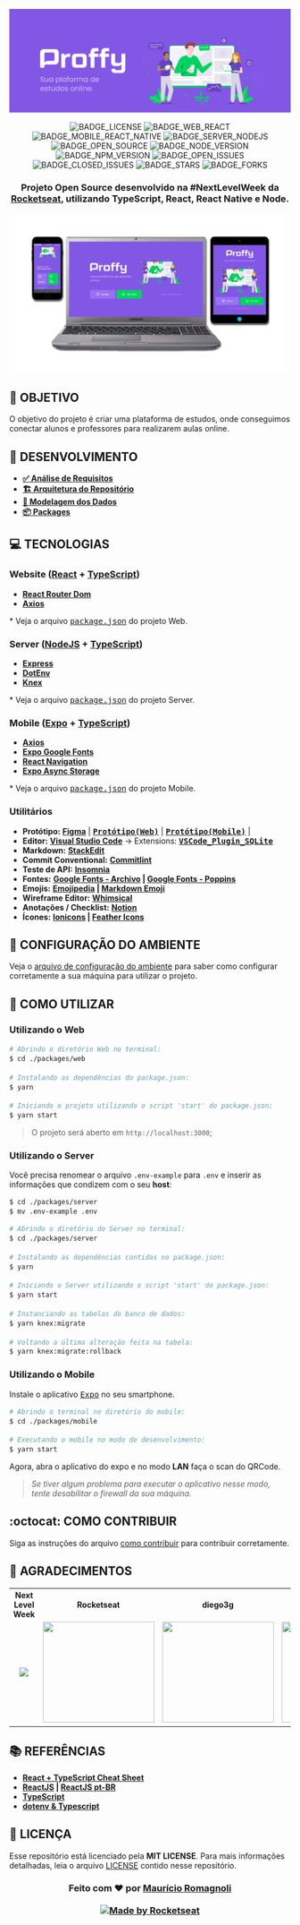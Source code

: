 <div align=center>

![BANNER](./layouts/banner/export/banner.png)

![BADGE_LICENSE] ![BADGE_WEB_REACT] ![BADGE_MOBILE_REACT_NATIVE] ![BADGE_SERVER_NODEJS] ![BADGE_OPEN_SOURCE] ![BADGE_NODE_VERSION] ![BADGE_NPM_VERSION] ![BADGE_OPEN_ISSUES] ![BADGE_CLOSED_ISSUES] ![BADGE_STARS] ![BADGE_FORKS]

<h3>

Projeto Open Source desenvolvido na #NextLevelWeek da [Rocketseat], utilizando **TypeScript**, **React**, **React Native** e **Node**. 

<!-- ### 🌐 <kbd>http://website.com</kbd> <br> 📥 <kbd>http://download.com</kbd>  -->

</h3>

![PRINTS](./layouts/banner/export/print.png)

</div>

## **:rocket: OBJETIVO**

O objetivo do projeto é criar uma plataforma de estudos, onde conseguimos conectar alunos e professores para realizarem aulas online.

<!-- ...CASOS DE USO -->


<!-- ## **:movie_camera: PREVIEW**

<div align=center>

![.GIF]()

</div>

 -->

## **:memo: DESENVOLVIMENTO**

  - **[✅ Análise de Requisitos](./docs/notes/requisitos.md)**
  - **[🏗️ Arquitetura do Repositório](./docs/notes/arquitetura-repo.md)**
  - **[💾 Modelagem dos Dados](./docs/notes/database-model.md)**
  - **[📦 Packages](./docs/notes/packages.md)**



## **:computer: TECNOLOGIAS**

### **Website ([React] + [TypeScript])**

- **[React Router Dom](https://github.com/ReactTraining/react-router/tree/master/packages/react-router-dom)**
- **[Axios]**

\* Veja o arquivo <kbd>[package.json](./packages/web/package.json)</kbd> do projeto Web.

### **Server ([NodeJS] + [TypeScript])**

- **[Express]**
- **[DotEnv]**
- **[Knex]**

\* Veja o arquivo <kbd>[package.json](./packages/server/package.json)</kbd> do projeto Server.

### **Mobile ([Expo] + [TypeScript])**

- **[Axios]**
- **[Expo Google Fonts](https://github.com/expo/google-fonts)**
- **[React Navigation](https://reactnavigation.org/)**
- **[Expo Async Storage](https://docs.expo.io/versions/latest/sdk/async-storage/)**

\* Veja o arquivo <kbd>[package.json](./packages/mobile/package.json)</kbd> do projeto Mobile.

### **Utilitários**

- **Protótipo:** **[Figma](https://www.figma.com/)** | **<kbd>[Protótipo(Web)](https://www.figma.com/file/GHGS126t7WYjnPZdRKChJF/?viewer=1&node-id=)</kbd>** | **<kbd>[Protótipo(Mobile)](https://www.figma.com/file/e33KvgUpFdunXxJjHnK7CG/?viewer=1&node-id=)</kbd>** |
- **Editor:** **[Visual Studio Code](https://code.visualstudio.com/)** &rarr; Extensions: **<kbd>[VSCode_Plugin_SQLite]</kbd>**
- **Markdown:** **[StackEdit](https://stackedit.io/)**
- **Commit Conventional:** **[Commitlint]**
- **Teste de API:** **[Insomnia](https://insomnia.rest/)**
- **Fontes:** **[Google Fonts - Archivo](https://fonts.google.com/specimen/Archivo?query=archivo) | [Google Fonts - Poppins](https://fonts.google.com/specimen/Poppins?query=Poppins)**
- **Emojis:** **[Emojipedia](https://emojipedia.org/) | [Markdown Emoji](https://gist.github.com/rxaviers/7360908)**
- **Wireframe Editor:** **[Whimsical](https://whimsical.com/)**
- **Anotações / Checklist:** **[Notion](https://www.notion.so/)**
- **Ícones:** **[Ionicons](https://ionicons.com/) | [Feather Icons](https://feathericons.com/)**



## **:wrench: CONFIGURAÇÃO DO AMBIENTE**

Veja o [arquivo de configuração do ambiente](./docs/notes/config-ambiente.md) para saber como configurar corretamente a sua máquina para utilizar o projeto.



## **:wine_glass: COMO UTILIZAR**

### **Utilizando o Web**

```sh
# Abrindo o diretório Web no terminal:
$ cd ./packages/web

# Instalando as dependências do package.json:
$ yarn

# Iniciando o projeto utilizando o script 'start' do package.json:
$ yarn start
``` 

> O projeto será aberto em `http://localhost:3000`;

### **Utilizando o Server**

Você precisa renomear o arquivo `.env-example` para `.env` e inserir as informações que condizem com o seu **host**:

```sh
$ cd ./packages/server
$ mv .env-example .env
```

```sh
# Abrindo o diretório do Server no terminal:
$ cd ./packages/server

# Instalando as dependências contidas no package.json:
$ yarn

# Iniciando o Server utilizando o script 'start' do package.json:
$ yarn start

# Instanciando as tabelas do banco de dados:
$ yarn knex:migrate

# Voltando a última alteração feita na tabela:
$ yarn knex:migrate:rollback
```

### **Utilizando o Mobile**

Instale o aplicativo <kbd>[Expo](https://play.google.com/store/apps/details?id=host.exp.exponent&hl=en)</kbd> no seu smartphone.

```sh
# Abrindo o terminal no diretório do mobile:
$ cd ./packages/mobile

# Executando o mobile no modo de desenvolvimento:
$ yarn start
```

Agora, abra o aplicativo do expo e no modo **LAN** faça o scan do QRCode.

> *Se tiver algum problema para executar o aplicativo nesse modo, tente desabilitar o firewall da sua máquina.*



## **:octocat: COMO CONTRIBUIR**
  
Siga as instruções do arquivo [como contribuir](./docs/notes/como-contribuir.md) para contribuir corretamente.



## **:star2: AGRADECIMENTOS**

<div align=center>

<table style="width:100%">
  <tr align=center>
    <th><strong>Next Level Week</strong></th>
    <th><strong>Rocketseat</strong></th>
    <th><strong>diego3g</strong></th>
    <th><strong>maykbrito</strong></th>
  </tr>
  <tr align=center>
    <td>
      <a href="https://nextlevelweek.com/">
        <img width="200" src="https://user-images.githubusercontent.com/38081852/89586607-714d6880-d816-11ea-9d9a-607db54674ab.png">
      </a>
    </td>
    <td>
      <a href="https://rocketseat.com.br/">
        <img width="200" height="180" src="https://user-images.githubusercontent.com/38081852/83981650-1e2e6680-a8f6-11ea-9f42-6df8fe809e4b.png">
      </a>
    </td>
    <td>
      <a href="https://github.com/diego3g">
        <img width="200" height="180" src="https://user-images.githubusercontent.com/38081852/83981712-b7f61380-a8f6-11ea-9099-bd3677e97e39.jpg">
      </a>
    </td>
    <td>
      <a href="https://github.com/maykbrito">
        <img width="200" height="180" src="https://user-images.githubusercontent.com/38081852/83981753-1de29b00-a8f7-11ea-93cf-23d2ff65fa5c.png">
      </a>
    </td>
  </tr>
</table>

</div>



## **:books: REFERÊNCIAS**

- **[React + TypeScript Cheat Sheet](https://github.com/typescript-cheatsheets/react-typescript-cheatsheet)**
- **[ReactJS](https://reactjs.org/docs/getting-started.html) | [ReactJS pt-BR](https://pt-br.reactjs.org/docs/getting-started.html)**
- **[TypeScript](https://www.typescriptlang.org/docs/home.html)**
- **[dotenv & Typescript](https://blog.morizyun.com/javascript/library-typescript-dotenv-environment-variable.html)**



## **:page_with_curl: LICENÇA**

Esse repositório está licenciado pela **MIT LICENSE**. Para mais informações detalhadas, leia o arquivo [LICENSE](./LICENSE) contido nesse repositório. 



<h3 align="center">
Feito com ❤️ por <a href="https://www.linkedin.com/in/mauricioromagnoli/">Maurício Romagnoli</a>
<br><br>
<a href="https://www.alura.com.br/">
  <img alt="Made by Rocketseat" src="https://img.shields.io/badge/made%20by-Rocketseat-%237519C1">
</a>
</h3>

<!-- Links -->

[Rocketseat]: https://rocketseat.com.br/
[React]: https://reactjs.org/
[TypeScript]: https://www.typescriptlang.org/
[NodeJS]: https://nodejs.org/en/
[Yarn]: https://yarnpkg.com/
[ReactNative]: https://reactnative.dev/
[Expo]: https://expo.io/
[Express]: https://expressjs.com/
[DotEnv]: https://github.com/motdotla/dotenv
[Knex]: http://knexjs.org/
[Commitlint]: https://github.com/conventional-changelog/commitlint
[VSCode_Plugin_SQLite]: https://marketplace.visualstudio.com/items?itemName=alexcvzz.vscode-sqlite
[asdf]: https://github.com/asdf-vm/asdf
[Axios]: https://github.com/axios/axios

<!-- Badges -->

[BADGE_LICENSE]: https://img.shields.io/github/license/x0n4d0/proffy
[BADGE_WEB_REACT]: https://img.shields.io/badge/web-react-blue
[BADGE_MOBILE_REACT_NATIVE]: https://img.shields.io/badge/mobile-react%20native-blueviolet
[BADGE_SERVER_NODEJS]: https://img.shields.io/badge/server-nodejs-important
[BADGE_OPEN_SOURCE]: https://badges.frapsoft.com/os/v1/open-source.png?v=103
[BADGE_NODE_VERSION]: https://img.shields.io/badge/node-12.18.0-green
[BADGE_NPM_VERSION]: https://img.shields.io/badge/npm-6.14.4-red
[BADGE_OPEN_ISSUES]: https://img.shields.io/github/issues/x0n4d0/proffy?color=green
[BADGE_CLOSED_ISSUES]: https://img.shields.io/github/issues-closed/x0n4d0/proffy?color=red
[BADGE_STARS]: https://img.shields.io/github/stars/x0n4d0/proffy?style=social
[BADGE_FORKS]: https://img.shields.io/github/forks/x0n4d0/proffy?style=social
